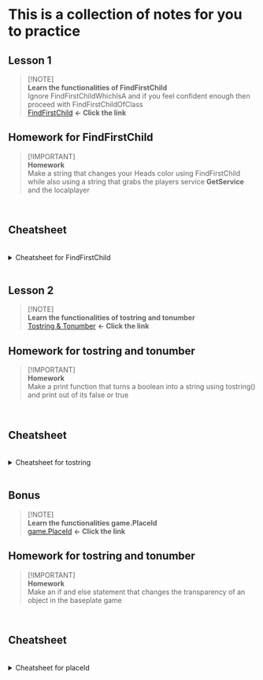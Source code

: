 # This is a collection of notes for you to practice <br />
 ## Lesson 1 <br />
 > [!NOTE]\
 > **Learn the functionalities of FindFirstChild** <br />
 > Ignore FindFirstChildWhichIsA and if you feel confident enough then proceed with FindFirstChildOfClass <br />
 > [FindFirstChild](https://github.com/Shimjapi/Notes/blob/main/FindFirstChild/All.lua) **<- Click the link**

## Homework for FindFirstChild <br />
 > [!IMPORTANT]\
 > **Homework** <br />
 > Make a string that changes your Heads color using FindFirstChild while also using a string that grabs the players service **GetService** and the localplayer
  <br />

## Cheatsheet
 <br />
<details>

<summary>Cheatsheet for FindFirstChild </summary>

```lua
   local Players = game:GetService('Players')
   local Host = Players.LocalPlayer
   
   Host.Character:FindFirstChild("Head").Color = Color3.fromRGB(255,0,0)
```

</details>
<br />

 ## Lesson 2 <br />
 > [!NOTE]\
 > **Learn the functionalities of tostring and tonumber** <br />
 > [Tostring & Tonumber](https://github.com/Shimjapi/Notes/blob/main/Functions/tostring%20%26%20tonumber.lua) **<- Click the link**

## Homework for tostring and tonumber <br />
 > [!IMPORTANT]\
 > **Homework** <br />
 > Make a print function that turns a boolean into a string using tostring() and print out of its false or true
 <br />

## Cheatsheet
 <br />
<details>

<summary>Cheatsheet for tostring </summary>

```lua
   local Boolean = true

   print("Boolean is now "..tostring(Boolean))
```

</details>
<br />
 
 ## Bonus <br />
 > [!NOTE]\
 > **Learn the functionalities game.PlaceId** <br />
 > [game.PlaceId](https://github.com/Shimjapi/Notes/blob/main/Game/PlaceId.lua) **<- Click the link**

## Homework for tostring and tonumber <br />
 > [!IMPORTANT]\
 > **Homework** <br />
 > Make an if and else statement that changes the transparency of an object in the baseplate game
 <br />

## Cheatsheet
 <br />
<details>

<summary>Cheatsheet for placeId </summary>

```lua
   print(game.PlaceId)

   local Workspace = game:GetService('Workspace')
   
   if game.PlaceId == 4483381587 then
       Workspace:FindFirstChild('Spawns').SpawnLocation.Transparency = 0
   end
```

</details>
<br />
